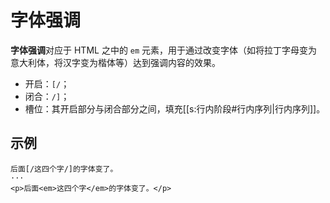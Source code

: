 # 字体强调

**字体强调**对应于 HTML 之中的 `em`
元素，用于通过改变字体（如将拉丁字母变为意大利体，将汉字变为楷体等）达到强调内容的效果。

- 开启：`[/`；
- 闭合：`/]`；
- 槽位：其开启部分与闭合部分之间，填充[[s:行内阶段#行内序列|行内序列]]。

## 示例

```example
后面[/这四个字/]的字体变了。
···
<p>后面<em>这四个字</em>的字体变了。</p>
```
